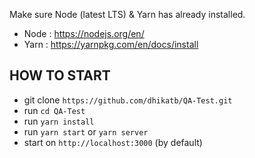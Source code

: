 Make sure Node (latest LTS) & Yarn has already installed.

- Node : https://nodejs.org/en/
- Yarn : https://yarnpkg.com/en/docs/install


HOW TO START
--------

- git clone `https://github.com/dhikatb/QA-Test.git`
- run `cd QA-Test`
- run `yarn install`
- run `yarn start` or `yarn server`
- start on `http://localhost:3000` (by default)
